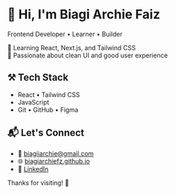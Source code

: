 # 👋 Hi, I'm Biagi Archie Faiz

Frontend Developer • Learner • Builder

🧠 Learning React, Next.js, and Tailwind CSS  
🎯 Passionate about clean UI and good user experience  

## ⚒️ Tech Stack

- React • Tailwind CSS  
- JavaScript
- Git • GitHub • Figma

## 📬 Let's Connect

- 📧 biagiiarchie@gmail.com  
- 🌐 [biagiarchiefz.github.io](https://biagiarchiefz.github.io/portfolio-v1/)  
- 💼 [LinkedIn](https://www.linkedin.com/in/biagiarchiefz/)

Thanks for visiting! 🙌

